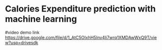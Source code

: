 # Calories Expenditure prediction with machine learning

#video demo link
 https://drive.google.com/file/d/1_AtC5OIxhH5Inv4li7wrq1XMDAwWxQ9T/view?usp=drivesdk
